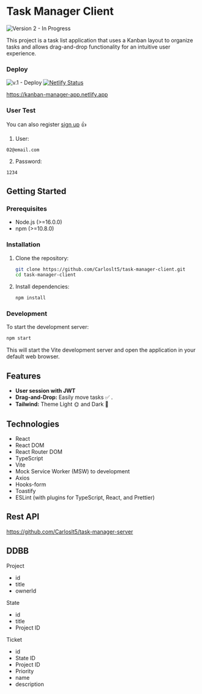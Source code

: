 # Task Manager Client
![Version 2 - In Progress](https://img.shields.io/badge/V.2.0-progress-yellow)

This project is a task list application that uses a Kanban layout to organize tasks and allows drag-and-drop functionality for an intuitive user experience.

### Deploy
![v.1 - Deploy](https://img.shields.io/badge/V.1.0-is%20deploy-green)
[![Netlify Status](https://api.netlify.com/api/v1/badges/3cf7b717-bb14-4d3b-8222-15e262f69310/deploy-status)](https://app.netlify.com/sites/kanban-manager-app/deploys)

https://kanban-manager-app.netlify.app

### User Test
You can also register [sign up](https://kanban-todo-app.netlify.app/signup) 👍

1. User:

```
02@email.com
```

2. Password:

```
1234
```

## Getting Started

### Prerequisites

- Node.js (>=16.0.0)
- npm (>=10.8.0)

### Installation

1. Clone the repository:
   ```sh
   git clone https://github.com/Carloslt5/task-manager-client.git
   cd task-manager-client
   ```

2. Install dependencies:
   ```sh
   npm install
   ```

### Development

To start the development server:

```sh
npm start
```

This will start the Vite development server and open the application in your default web browser.

## Features

- **User session with JWT**
- **Drag-and-Drop:** Easily move tasks ✅ .
- **Tailwind:** Theme Light 🌞 and Dark 🌚

## Technologies

- React
- React DOM
- React Router DOM
- TypeScript
- Vite
- Mock Service Worker (MSW) to development
- Axios
- Hooks-form
- Toastify
- ESLint (with plugins for TypeScript, React, and Prettier)

## Rest API

https://github.com/Carloslt5/task-manager-server

## DDBB
Project
  - id
  - title
  - ownerId

State
  - id
  - title
  - Project ID

Ticket
  - id
  - State ID
  - Project ID
  - Priority
  - name
  - description